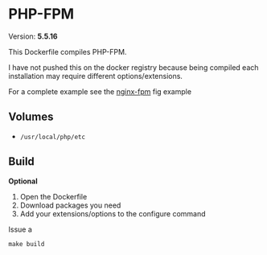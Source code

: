 # PHP-FPM
Version: **5.5.16**

This Dockerfile compiles PHP-FPM.

I have not pushed this on the docker registry because being compiled each installation may require different options/extensions.

For a complete example see the [nginx-fpm](https://github.com/fntlnz/dockerfiles/tree/master/fig-examples/nginx-fpm) fig example

## Volumes
- `/usr/local/php/etc`

## Build

**Optional**

1. Open the Dockerfile
2. Download packages you need
3. Add your extensions/options to the configure command

Issue a

`make build`
